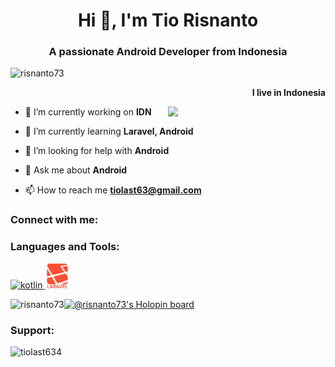 <h1 align="center">Hi 👋, I'm Tio Risnanto</h1>
<h3 align="center">A passionate Android Developer from Indonesia</h3>

<p align="left"> <img src="https://komarev.com/ghpvc/?username=risnanto73&label=Profile%20views&color=0e75b6&style=flat" alt="risnanto73" /> </p>

<p align="right"><b>I live in Indonesia</b></p>

<img align="right" src ="https://flagcdn.com/256x192/id.webp" width="50%" />

- 🔭 I’m currently working on **IDN**

- 🌱 I’m currently learning **Laravel, Android**

- 🤝 I’m looking for help with **Android**

- 💬 Ask me about **Android**

- 📫 How to reach me **tiolast63@gmail.com**

<h3 align="left">Connect with me:</h3>
<p align="left">
</p>

<h3 align="left">Languages and Tools:</h3>
<p align="left"> <a href="https://kotlinlang.org" target="_blank" rel="noreferrer"> <img src="https://www.vectorlogo.zone/logos/kotlinlang/kotlinlang-icon.svg" alt="kotlin" width="40" height="40"/> </a> <a href="https://laravel.com/" target="_blank" rel="noreferrer"> <img src="https://raw.githubusercontent.com/devicons/devicon/master/icons/laravel/laravel-plain-wordmark.svg" alt="laravel" width="40" height="40"/> </a> </p>

<p><img align="left" src="https://github-readme-streak-stats.herokuapp.com/?user=risnanto73&" alt="risnanto73" /></p>

[![@risnanto73's Holopin board](https://holopin.me/risnanto73)](https://holopin.io/@risnanto73)

<h3 align="left">Support:</h3>
<p><a href="https://www.buymeacoffee.com/tiolast634"> <img align="left" src="https://cdn.buymeacoffee.com/buttons/v2/default-yellow.png" height="50" width="210" alt="tiolast634" /></a></p><br><br>
